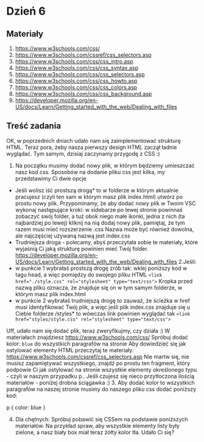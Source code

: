 # Dzień 6

## Materiały

1. https://www.w3schools.com/css/
2. https://www.w3schools.com/cssref/css_selectors.asp
3. https://www.w3schools.com/css/css_intro.asp
4. https://www.w3schools.com/css/css_syntax.asp
5. https://www.w3schools.com/css/css_selectors.asp
6. https://www.w3schools.com/css/css_howto.asp
7. https://www.w3schools.com/css/css_colors.asp
8. https://www.w3schools.com/css/css_background.asp
9. https://developer.mozilla.org/en-US/docs/Learn/Getting_started_with_the_web/Dealing_with_files

## Treść zadania


OK, w poprzednich dniach udało nam się zaimplementować strukturę HTML. Teraz pora, żeby nasza pierwszy design HTML zaczął ładnie wyglądać. Tym samym, dzisiaj zaczynamy przygodę z CSS  :)

1. Na początku musimy dodać nowy plik, w którym będziemy umieszczać nasz kod css.
Sposobów na dodanie pliku css jest kilka, my przedstawimy Ci dwie opcje
- Jeśli wolisz iść prostszą drogą* to w folderze w którym aktualnie pracujesz (czyli ten sam w którym masz plik index.html) utwórz po prostu nowy plik. Przypominamy, że aby dodać nowy plik w Twoim VSC wykonaj następujące kroki:
w sidebarze po lewej stronie powinnaś zobaczyć swój folder, a tuż obok niego małe ikonki, jedna z nich (ta najbardziej po lewej)
kliknij na nią
dodaj nowy plik, pamiętaj, że tym razem musi mieć rozszerzenie .css Nazwa może być również dowolna, ale najczęściej używaną nazwą jest index.css
- Trudniejsza droga  - polecamy, abyś przeczytała sobie te materiały, które wyjaśnią Ci jaką strukturę powinien mieć Twój folder. https://developer.mozilla.org/en-US/docs/Learn/Getting_started_with_the_web/Dealing_with_files
2.Jeśli:
- w punkcie 1 wybrałaś prostszą drogę zrób tak: wklej poniższy kod w tagu head, a więc pomiędzy <head> </head> do swojego pliku HTML
`<link href="./style.css" rel="stylesheet" type="text/css">`
Kropka przed nazwą pliku oznacza, że znajduje się on w tym samym folderze, w którym masz plik index.html
- w punkcie 2 wybrałaś trudniejszą drogę to zauważ, że ścieżka w href musi identyfikować Twój plik, a więc jeśli plik index.css znajduje się u Ciebie folderze /styles* to wówczas link powinien wyglądać tak
`<link href="styles/style.css" rel="stylesheet" type="text/css">`

Uff, udało nam się dodać plik, teraz zweryfikujmy, czy działa :) W materiałach znajdziesz https://www.w3schools.com/css/  Spróbuj dodać kolor: `blue` do wszystkich paragrafów na stronie Aby dowiedzieć się jak ostylować elementy HTML przeczytaj te materiały: https://www.w3schools.com/cssref/css_selectors.asp Nie martw się, nie musisz zapamiętywać wszystkiego, znajdź po prostu ten fragment, który podpowie Ci jak ostylować na stronie wszystkie elementy określonego typu - czyli w naszym przypadku p..
Jeśli czujesz się nieco przytłoczona ilością materiałów - poniżej drobna ściągawka :)
3. Aby dodać kolor to wszystkich paragrafów na naszej stronie musimy do naszego pliku css dodać poniższy kod:

p  {
color: blue
}

4. Dla chętnych: Spróbuj pobawić się CSSem na podstawie poniższych materiałów. Na przykład spraw, aby wszystkie elementy listy były zielone, a nasz biały box miał teraz żółty kolor tła. Udało Ci się? 

